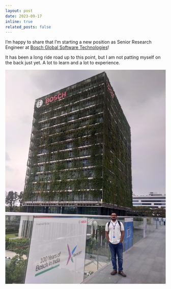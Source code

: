 ```yaml
---
layout: post
date: 2023-09-17
inline: true
related_posts: false
---
```


I’m happy to share that I’m starting a new position as Senior Research Engineer at <a href="https://www.linkedin.com/company/bosch-global-software-technologies/mycompany/">Bosch Global Software Technologies</a>!

It has been a long ride road up to this point, but I am not patting myself on the back just yet. A lot to learn and a lot to experience.

<img src="/assets/img/bosch/bosch.jpeg" width="975px">
